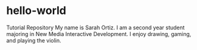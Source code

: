 # hello-world
Tutorial Repository
My name is Sarah Ortiz. I am a second year student majoring in New Media Interactive Development. I enjoy drawing, gaming, and playing the violin. 
